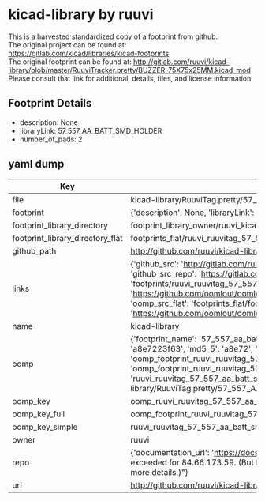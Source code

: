# kicad-library by ruuvi  
This is a harvested standardized copy of a footprint from github.  
The original project can be found at:  
https://gitlab.com/kicad/libraries/kicad-footprints  
The original footprint can be found at:
http://gitlab.com/ruuvi/kicad-library/blob/master/RuuviTracker.pretty/BUZZER-75X75x25MM.kicad_mod
Please consult that link for additional, details, files, and license information.  
## Footprint Details
* description: None  
* libraryLink: 57_557_AA_BATT_SMD_HOLDER  
* number_of_pads: 2  
## yaml dump  
| Key | Value |  
| --- | --- |  
| file | kicad-library/RuuviTag.pretty/57_557_AA_BATT_SMD_HOLDER.kicad_mod |  
| footprint | {'description': None, 'libraryLink': '57_557_AA_BATT_SMD_HOLDER', 'number_of_pads': 2} |  
| footprint_library_directory | footprint_library_owner/ruuvi_kicad-library |  
| footprint_library_directory_flat | footprints_flat/ruuvi_ruuvitag_57_557_aa_batt_smd_holder/working |  
| github_path | http://github.com/ruuvi/kicad-library/blob/master/RuuviTag.pretty/57_557_AA_BATT_SMD_HOLDER.kicad_mod |  
| links | {'github_src': 'http://gitlab.com/ruuvi/kicad-library/blob/master/RuuviTracker.pretty/BUZZER-75X75x25MM.kicad_mod', 'github_src_repo': 'https://gitlab.com/kicad/libraries/kicad-footprints', 'oomp_bot': 'footprints/ruuvi_ruuvitag_57_557_aa_batt_smd_holder/working', 'oomp_bot_github': 'https://github.com/oomlout/oomlout_oomp_footprint_bot/tree/main/footprints/ruuvi_ruuvitag_57_557_aa_batt_smd_holder/working', 'oomp_src_flat': 'footprints_flat/footprints_flat/ruuvi_ruuvitag_57_557_aa_batt_smd_holder/working', 'oomp_src_flat_github': 'https://github.com/oomlout/oomlout_oomp_footprint_src/tree/main/footprints_flat/ruuvi_ruuvitag_57_557_aa_batt_smd_holder/working'} |  
| name | kicad-library |  
| oomp | {'footprint_name': '57_557_aa_batt_smd_holder', 'library_name': 'ruuvitag', 'md5': 'a8e7223f63ba0601bd144ac258dca71d', 'md5_10': 'a8e7223f63', 'md5_5': 'a8e72', 'md5_6': 'a8e722', 'oomp_key': 'oomp_ruuvi_ruuvitag_57_557_aa_batt_smd_holder', 'oomp_key_extra': 'oomp_footprint_ruuvi_ruuvitag_57_557_aa_batt_smd_holder', 'oomp_key_full': 'oomp_footprint_ruuvi_ruuvitag_57_557_aa_batt_smd_holder_a8e722', 'oomp_key_simple': 'ruuvi_ruuvitag_57_557_aa_batt_smd_holder', 'original_filename': 'kicad-library/RuuviTag.pretty/57_557_AA_BATT_SMD_HOLDER.kicad_mod', 'owner_name': 'ruuvi'} |  
| oomp_key | oomp_ruuvi_ruuvitag_57_557_aa_batt_smd_holder |  
| oomp_key_full | oomp_footprint_ruuvi_ruuvitag_57_557_aa_batt_smd_holder |  
| oomp_key_simple | ruuvi_ruuvitag_57_557_aa_batt_smd_holder |  
| owner | ruuvi |  
| repo | {'documentation_url': 'https://docs.github.com/rest/overview/resources-in-the-rest-api#rate-limiting', 'message': "API rate limit exceeded for 84.66.173.59. (But here's the good news: Authenticated requests get a higher rate limit. Check out the documentation for more details.)"} |  
| url | http://github.com/ruuvi/kicad-library |  

